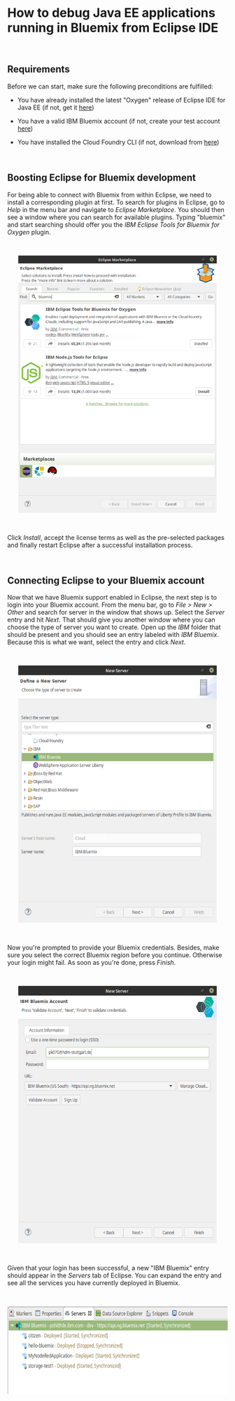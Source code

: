 # How to debug Java EE applications running in Bluemix from Eclipse IDE 

<br/>

## Requirements

Before we can start, make sure the following preconditions are fulfilled:

* You have already installed the latest "Oxygen" release of Eclipse IDE for Java EE (if not, get it <a href="https://www.eclipse.org/downloads/packages/eclipse-ide-java-ee-developers/oxygenr">here</a>)

* You have a valid IBM Bluemix account (if not, create your test account <a href="https://www.ibm.com/cloud-computing/bluemix/">here</a>)

* You have installed the Cloud Foundry CLI (if not, download from <a href="https://github.com/cloudfoundry/cli">here</a>)

<br/>

## Boosting Eclipse for Bluemix development

For being able to connect with Bluemix from within Eclipse, we need to install a corresponding plugin at first. To search for plugins in Eclipse, go to _Help_ in the menu bar and navigate to _Eclipse Marketplace_. You should then see a window where you can search for available plugins. Typing "bluemix" and start searching should offer you the _IBM Eclipse Tools for Bluemix for Oxygen_ plugin. 

<br/>
<p align="center">
  <img src="https://github.com/dev4cloud/bluemix-remote-debugging/blob/master/graphics/bluemix-plugin.png" width=454 height=586>
</p>

<br/>

Click _Install_, accept the license terms as well as the pre-selected packages and finally restart Eclipse after a successful installation process.

<br/>

## Connecting Eclipse to your Bluemix account

Now that we have Bluemix support enabled in Eclipse, the next step is to login into your Bluemix account. From the menu bar, go to _File >  New > Other_ and search for server in the window that shows up. Select the _Server_ entry and hit _Next_. That should give you another window where you can choose the type of server you want to create. Open up the _IBM_ folder that should be present and you should see an entry labeled with _IBM Bluemix_. Because this is what we want, select the entry and click _Next_.

<br/>
<p align="center">
  <img src="https://github.com/dev4cloud/bluemix-remote-debugging/blob/master/graphics/eclipse-bluemix-1.png" width=454 height=586>
</p>
<br/>

Now you're prompted to provide your Bluemix credentials. Besides, make sure you select the correct Bluemix region before you continue. Otherwise your login might fail. As soon as you're done, press _Finish_.

<br/>
<p align="center">
  <img src="https://github.com/dev4cloud/bluemix-remote-debugging/blob/master/graphics/eclipse-bluemix-2.png" width=454 height=586>
</p>
<br/>

Given that your login has been successful, a new "IBM Bluemix" entry should appear in the _Servers_ tab of Eclipse. You can expand the entry and see all the services you have currently deployed in Bluemix.

<br/>

<p align="center">
  <img src="https://github.com/dev4cloud/bluemix-remote-debugging/blob/master/graphics/eclipse-bluemix-4.png" width=600 height=200>
</p>

<br/>

